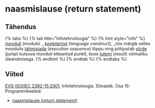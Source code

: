 # naasmislause (return statement)

## Tähendus

{% tabs %}
{% tab title="Infotehnoloogia" %}
{% hint style="info" %}
[mooduli](moodul-module.md) (_module_) _ _[keeletarind](keeletarind-language-construct.md) (_language construct_),_ _mis märgib selles moodulis [täitmisjada](taeitmisjada-execution-sequence.md) (_execution sequence_) lõppu ning põhjustab [siirde](siire-jump.md) (_jump_)  kutsuva mooduli etteantud punkti, koos [tulemi](tulem-result.md) (_result_) võimaliku üleandmisega.
{% endhint %}
{% endtab %}
{% endtabs %}

## Viited

[EVS-ISO/IEC 2382-15:2001](https://www.evs.ee/et/evs-iso-iec-2382-15-2001), Infotehnoloogia. Sõnastik. Osa 15: Programmikeeled:

* [naasmislause (_return statement_)](https://www.eki.ee/dict/its/index.cgi?Q=D34551E7-6C03-1014-88DC-FC5F0DBED45A\&F=GUID\&C01=1\&C02=0\&C10=1)
